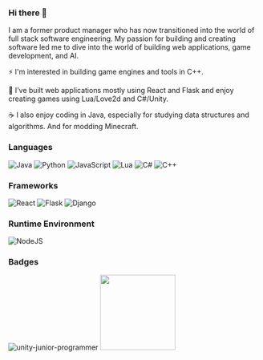 ### Hi there 👋
I am a former product manager who has now transitioned into the world of full stack software engineering. My passion for building and creating software led me to dive into the world of building web applications, game development, and AI.

 ⚡ I'm interested in building game engines and tools in C++.

 👾 I've built web applications mostly using React and Flask and enjoy creating games using Lua/Love2d and C#/Unity.

 ☕ I also enjoy coding in Java, especially for studying data structures and algorithms. And for modding Minecraft.



### Languages
![Java](https://img.shields.io/badge/java-%23ED8B00.svg?style=for-the-badge&logo=openjdk&logoColor=white)
![Python](https://img.shields.io/badge/python-3670A0?style=for-the-badge&logo=python&logoColor=ffdd54)
![JavaScript](https://img.shields.io/badge/javascript-%23323330.svg?style=for-the-badge&logo=javascript&logoColor=%23F7DF1E)
![Lua](https://img.shields.io/badge/lua-%232C2D72.svg?style=for-the-badge&logo=lua&logoColor=white)
![C#](https://img.shields.io/badge/c%23-%23239120.svg?style=for-the-badge&logo=c-sharp&logoColor=white)
![C++](https://img.shields.io/badge/c++-%2300599C.svg?style=for-the-badge&logo=c%2B%2B&logoColor=white)

### Frameworks
![React](https://img.shields.io/badge/react-%2320232a.svg?style=for-the-badge&logo=react&logoColor=%2361DAFB)
![Flask](https://img.shields.io/badge/flask-%23000.svg?style=for-the-badge&logo=flask&logoColor=white)
![Django](https://img.shields.io/badge/django-%23092E20.svg?style=for-the-badge&logo=django&logoColor=white)

### Runtime Environment
![NodeJS](https://img.shields.io/badge/node.js-6DA55F?style=for-the-badge&logo=node.js&logoColor=white)

### Badges
![unity-junior-programmer](https://github.com/djtanner/djtanner/assets/3960256/549b1af4-e753-4542-bf95-d81438f8ef42)
<img src = "https://github.com/djtanner/djtanner/assets/3960256/a834e0b7-af26-457a-87bf-80bc356278e3" width="150">


